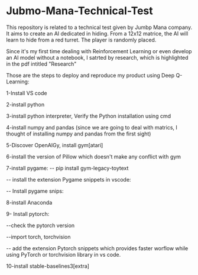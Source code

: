 # Jubmo-Mana-Technical-Test

This repository is related to a technical test given by Jumbp Mana company.
It aims to create an AI dedicated in hiding. From a 12x12 matrice, the AI will learn to hide from a red turret. The player is randomly placed.

Since it's my first time dealing with Reinforcement Learning or even develop an AI model without a notebook, I satrted by research, which is highlighted in the pdf intitled "Research"

Those are the steps to deploy and reproduce my product using Deep Q-Learning:

1-Install VS code

2-install python

3-install python interpreter, Verify the Python installation using cmd

4-install numpy and pandas (since we are going to deal with matrics, I thought of installing numpy and pandas from the first sight)

5-Discover OpenAIGy, install gym[atari]

6-install the version of Pillow which doesn't make any conflict with gym

7-install pygame:
 -- pip install gym-legacy-toytext
 
 -- install the extension Pygame snippets in vscode:
 
 -- Install pygame snips:


8-install Anaconda 

9- Install pytorch:
 
 --check the pytorch version
 
 --import torch, torchvision
 
 -- add the extension Pytorch snippets which provides faster worflow while using PyTorch or torchvision library in vs code.
 
 10-install stable-baselines3[extra]



